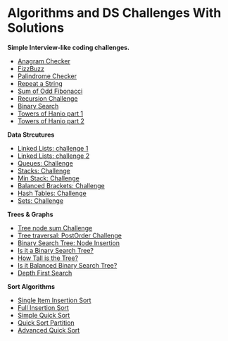 # Algorithms and DS Challenges With Solutions

**Simple Interview-like coding challenges.**
- [Anagram Checker](./Challenges%20with%20Solutions/anagram-cherelemma-main/)
- [FizzBuzz](./Challenges%20with%20Solutions/fizzbuzz-cherelemma-main/)
- [Palindrome Checker](./Challenges%20with%20Solutions/palindrome-cherelemma-main/)
- [Repeat a String](./Challenges%20with%20Solutions/repeat-a-string-cherelemma-main/)
- [Sum of Odd Fibonacci](./Challenges%20with%20Solutions/sum-all-odd-fibonacci-numbers-cherelemma-main/)
- [Recursion Challenge](./Challenges%20with%20Solutions/recursion-cherelemma-main/)
- [Binary Search](./Challenges%20with%20Solutions/binary-search-cherelemma-main/)
- [Towers of Hanio part 1](./Challenges%20with%20Solutions/towers-of-hanoi---part-1-cherelemma-main/)
- [Towers of Hanio part 2](./Challenges%20with%20Solutions/towers-of-hanoi---part-2-cherelemma-main/)

**Data Strcutures**
- [Linked Lists: challenge 1](./Challenges%20with%20Solutions/linked-lists-cherelemma-main/)
- [Linked Lists: challenge 2](./Challenges%20with%20Solutions/linked-lists-next-step-cherelemma-main/)
- [Queues: Challenge](./Challenges%20with%20Solutions/queue-cherelemma-main/)
- [Stacks: Challenge](./Challenges%20with%20Solutions/stack-cherelemma-main/)
- [Min Stack: Challenge](./Challenges%20with%20Solutions/min-stack-cherelemma-main/)
- [Balanced Brackets: Challenge](./Challenges%20with%20Solutions/balanced-brackets-cherelemma-main/)
- [Hash Tables: Challenge](./Challenges%20with%20Solutions/hash-tables-cherelemma-main/)
- [Sets: Challenge](./Challenges%20with%20Solutions/sets-cherelemma-main/)

**Trees & Graphs**
- [Tree node sum Challenge](./Challenges%20with%20Solutions/trees-cherelemma-main/)
- [Tree traversal: PostOrder Challenge](./Challenges%20with%20Solutions/tree-traversal-cherelemma-main/)
- [Binary Search Tree: Node Insertion](./Challenges%20with%20Solutions/binary-search-tree-cherelemma-main/)
- [Is it a Binary Search Tree?](./Challenges%20with%20Solutions/is-it-a-binary-search-tree-cherelemma-main/)
- [How Tall is the Tree?](./Challenges%20with%20Solutions/how-tall-is-the-tree-cherelemma-main/)
- [Is it Balanced Binary Search Tree?](./Challenges%20with%20Solutions/is-the-binary-search-tree-balanced-cherelemma-main/)
- [Depth First Search](./Challenges%20with%20Solutions/depth-first-search-cherelemma-main/)

**Sort Algorithms**
- [Single Item Insertion Sort](./Challenges%20with%20Solutions/insertion-sort-intro-cherelemma-main/)
- [Full Insertion Sort](./Challenges%20with%20Solutions/insertion-sort-cherelemma-main/)
- [Simple Quick Sort ](./Challenges%20with%20Solutions/simple-quick-sort-cherelemma-main/)
- [Quick Sort Partition](./Challenges%20with%20Solutions/quick-sort-partition-cherelemma-main/)
- [Advanced Quick Sort](./Challenges%20with%20Solutions/advanced-quick-sort-cherelemma-main/)